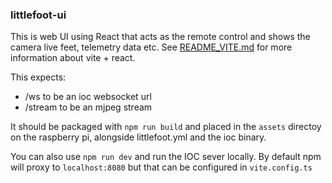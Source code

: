 ### littlefoot-ui 
This is web UI using React that acts as the remote control and shows the camera live feet, telemetry data etc. See [README_VITE.md](README_VITE.md) for more information about vite + react. 

This expects:
- /ws to be an ioc websocket url
- /stream to be an mjpeg stream

It should be packaged with `npm run build` and placed in the `assets` directoy on the raspberry pi, alongside littlefoot.yml and the ioc binary. 

You can also use `npm run dev` and run the IOC sever locally. By default npm will proxy to `localhost:8080` but that can be configured in `vite.config.ts`

